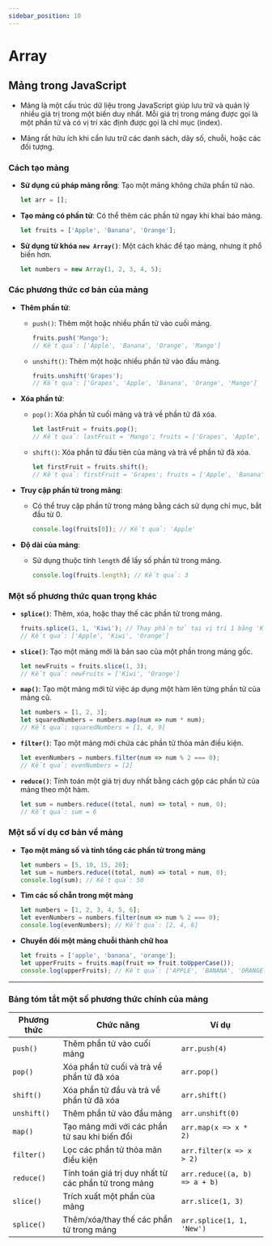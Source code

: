 ```yaml
---
sidebar_position: 10
---
```


# Array

## Mảng trong JavaScript

- Mảng là một cấu trúc dữ liệu trong JavaScript giúp lưu trữ và quản lý nhiều giá trị trong một biến duy nhất. Mỗi giá trị trong mảng được gọi là một phần tử và có vị trí xác định được gọi là chỉ mục (index).

- Mảng rất hữu ích khi cần lưu trữ các danh sách, dãy số, chuỗi, hoặc các đối tượng.

### Cách tạo mảng

- **Sử dụng cú pháp mảng rỗng**: Tạo một mảng không chứa phần tử nào.

    ```javascript
    let arr = [];
    ```

- **Tạo mảng có phần tử**: Có thể thêm các phần tử ngay khi khai báo mảng.

    ```javascript
    let fruits = ['Apple', 'Banana', 'Orange'];
    ```

- **Sử dụng từ khóa `new Array()`**: Một cách khác để tạo mảng, nhưng ít phổ biến hơn.

    ```javascript
    let numbers = new Array(1, 2, 3, 4, 5);
    ```

### Các phương thức cơ bản của mảng

- **Thêm phần tử**:
    - `push()`: Thêm một hoặc nhiều phần tử vào cuối mảng.

        ```javascript
        fruits.push('Mango');
        // Kết quả: ['Apple', 'Banana', 'Orange', 'Mango']
        ```

    - `unshift()`: Thêm một hoặc nhiều phần tử vào đầu mảng.

        ```javascript
        fruits.unshift('Grapes');
        // Kết quả: ['Grapes', 'Apple', 'Banana', 'Orange', 'Mango']
        ```

- **Xóa phần tử**:
    - `pop()`: Xóa phần tử cuối mảng và trả về phần tử đã xóa.

        ```javascript
        let lastFruit = fruits.pop();
        // Kết quả: lastFruit = 'Mango'; fruits = ['Grapes', 'Apple', 'Banana', 'Orange']
        ```

    - `shift()`: Xóa phần tử đầu tiên của mảng và trả về phần tử đã xóa.

        ```javascript
        let firstFruit = fruits.shift();
        // Kết quả: firstFruit = 'Grapes'; fruits = ['Apple', 'Banana', 'Orange']
        ```

- **Truy cập phần tử trong mảng**:
    - Có thể truy cập phần tử trong mảng bằng cách sử dụng chỉ mục, bắt đầu từ 0.

        ```javascript
        console.log(fruits[0]); // Kết quả: 'Apple'
        ```

- **Độ dài của mảng**:
    - Sử dụng thuộc tính `length` để lấy số phần tử trong mảng.

        ```javascript
        console.log(fruits.length); // Kết quả: 3
        ```

### Một số phương thức quan trọng khác

- **`splice()`**: Thêm, xóa, hoặc thay thế các phần tử trong mảng.

    ```javascript
    fruits.splice(1, 1, 'Kiwi'); // Thay phần tử tại vị trí 1 bằng 'Kiwi'
    // Kết quả: ['Apple', 'Kiwi', 'Orange']
    ```

- **`slice()`**: Tạo một mảng mới là bản sao của một phần trong mảng gốc.

    ```javascript
    let newFruits = fruits.slice(1, 3);
    // Kết quả: newFruits = ['Kiwi', 'Orange']
    ```

- **`map()`**: Tạo một mảng mới từ việc áp dụng một hàm lên từng phần tử của mảng cũ.

    ```javascript
    let numbers = [1, 2, 3];
    let squaredNumbers = numbers.map(num => num * num);
    // Kết quả: squaredNumbers = [1, 4, 9]
    ```

- **`filter()`**: Tạo một mảng mới chứa các phần tử thỏa mãn điều kiện.

    ```javascript
    let evenNumbers = numbers.filter(num => num % 2 === 0);
    // Kết quả: evenNumbers = [2]
    ```

- **`reduce()`**: Tính toán một giá trị duy nhất bằng cách gộp các phần tử của mảng theo một hàm.

    ```javascript
    let sum = numbers.reduce((total, num) => total + num, 0);
    // Kết quả: sum = 6
    ```

### Một số ví dụ cơ bản về mảng

- **Tạo một mảng số và tính tổng các phần tử trong mảng**

    ```javascript
    let numbers = [5, 10, 15, 20];
    let sum = numbers.reduce((total, num) => total + num, 0);
    console.log(sum); // Kết quả: 50
    ```

- **Tìm các số chẵn trong một mảng**

    ```javascript
    let numbers = [1, 2, 3, 4, 5, 6];
    let evenNumbers = numbers.filter(num => num % 2 === 0);
    console.log(evenNumbers); // Kết quả: [2, 4, 6]
    ```

- **Chuyển đổi một mảng chuỗi thành chữ hoa**

    ```javascript
    let fruits = ['apple', 'banana', 'orange'];
    let upperFruits = fruits.map(fruit => fruit.toUpperCase());
    console.log(upperFruits); // Kết quả: ['APPLE', 'BANANA', 'ORANGE']
    ```

---

### Bảng tóm tắt một số phương thức chính của mảng

| Phương thức      | Chức năng                                             | Ví dụ                               |
|------------------|-------------------------------------------------------|-------------------------------------|
| `push()`         | Thêm phần tử vào cuối mảng                            | `arr.push(4)`                       |
| `pop()`          | Xóa phần tử cuối và trả về phần tử đã xóa             | `arr.pop()`                         |
| `shift()`        | Xóa phần tử đầu và trả về phần tử đã xóa              | `arr.shift()`                       |
| `unshift()`      | Thêm phần tử vào đầu mảng                             | `arr.unshift(0)`                    |
| `map()`          | Tạo mảng mới với các phần tử sau khi biến đổi         | `arr.map(x => x * 2)`               |
| `filter()`       | Lọc các phần tử thỏa mãn điều kiện                    | `arr.filter(x => x > 2)`            |
| `reduce()`       | Tính toán giá trị duy nhất từ các phần tử trong mảng  | `arr.reduce((a, b) => a + b)`       |
| `slice()`        | Trích xuất một phần của mảng                          | `arr.slice(1, 3)`                   |
| `splice()`       | Thêm/xóa/thay thế các phần tử trong mảng             | `arr.splice(1, 1, 'New')`           |